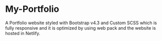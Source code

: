 # My-Portfolio
A Portfolio website styled with Bootstrap v4.3 and Custom SCSS which is fully responsive and it is optimized by using web pack and the website is hosted in Netlify.
